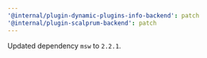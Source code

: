 ```yaml
---
'@internal/plugin-dynamic-plugins-info-backend': patch
'@internal/plugin-scalprum-backend': patch
---
```


Updated dependency `msw` to `2.2.1`.
